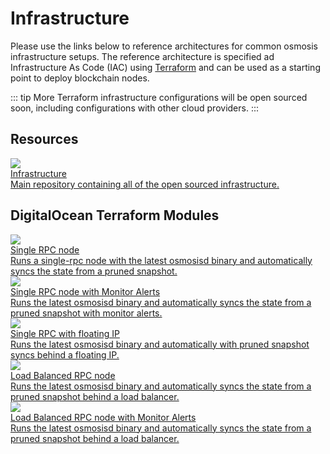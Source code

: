
# Infrastructure

Please use the links below to reference architectures for common osmosis infrastructure setups. 
The reference architecture is specified ad Infrastructure As Code (IAC) using [Terraform](https://www.terraform.io/) and can be used as a starting point to deploy blockchain nodes.

::: tip
More Terraform infrastructure configurations will be open sourced soon, including configurations with other cloud providers. 
 :::
 
 ## Resources
 <div class="cards twoColumn" >
   <a href="https://github.com/osmosis-labs/infrastructure" class="card">
     <img src="/img/infra.svg" class="filter-icon" />
     <div class="title">
     Infrastructure
     </div>
     <div class="text">
    Main repository containing all of the open sourced infrastructure.
     </div>
   </a>
</div>

## DigitalOcean Terraform Modules
<div class="cards twoColumn" >

  <a href="do/single-rpc" class="card">
    <img src="/img/do.svg" class="filter-icon" />
    <div class="title">
    Single RPC node
    </div>
    <div class="text">
        Runs a single-rpc node with the latest osmosisd binary and automatically syncs the state from a pruned snapshot.
    </div>
  </a>
  <a href="do/single-rpc-with-monitor-alerts" class="card">
    <img src="/img/do.svg" class="filter-icon" />
    <div class="title">
    Single RPC node with Monitor Alerts
    </div>
    <div class="text">
        Runs the latest osmosisd binary and automatically syncs the state from a pruned snapshot with monitor alerts.
    </div>
  </a>
  
  <a href="do/single-rpc-with-floating-ip" class="card">
    <img src="/img/do.svg" class="filter-icon" />
    <div class="title">
    Single RPC with floating IP
    </div>
    <div class="text">
        Runs the latest osmosisd binary and automatically with pruned snapshot syncs behind a floating IP.
    </div>
  </a>
  
  <a href="do/loadbalanced-rpc" class="card">
    <img src="/img/do.svg" class="filter-icon" />
    <div class="title">
    Load Balanced RPC node
    </div>
    <div class="text">
        Runs the latest osmosisd binary and automatically syncs the state from a pruned snapshot behind a load balancer.
    </div>
  </a>
  
  <a href="do/loadbalanced-rpc-with-monitor-alerts" class="card">
    <img src="/img/do.svg" class="filter-icon" />
    <div class="title">
    Load Balanced RPC node with Monitor Alerts
    </div>
    <div class="text">
        Runs the latest osmosisd binary and automatically syncs the state from a pruned snapshot behind a load balancer.
    </div>
  </a>

 </div>

